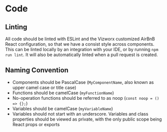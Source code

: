 # Code

## Linting

All code should be linted with ESLint and the Vizworx customized AirBnB React configuration, so that
we have a consist style across components. This can be linted locally by an
integration with your IDE, or by running `npm run lint`. It will also be
automatically linted when a pull request is created.

## Naming Convention

* Components should be PascalCase (`MyComponentName`, also known as upper camel
case or title case)
* Functions should be camelCase (`myFunctionName`)
* No-operation functions should be referred to as noop (`const noop = () => {};`)
* Variables should be camelCase (`myVariableName`)
* Variables should not start with an underscore. Variables and class properties
should be viewed as private, with the only public scope being React props or
exports
